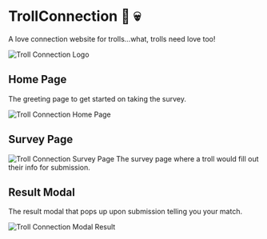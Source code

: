 # TrollConnection :japanese_ogre: :skull:
A love connection website for trolls...what, trolls need love too! 

![Troll Connection Logo](app/public/orcIcon.png)

## Home Page
The greeting page to get started on taking the survey.

![Troll Connection Home Page](app/public/trollHome.PNG)

## Survey Page


![Troll Connection Survey Page](app/public/surveyPage.PNG)
The survey page where a troll would fill out their info for submission.

## Result Modal
The result modal that pops up upon submission telling you your match.

![Troll Connection Modal Result](app/public/modalMatch.PNG)


